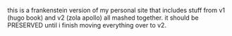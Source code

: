 this is a frankenstein version of my personal site that includes stuff from v1 (hugo book) and v2 (zola apollo) all mashed together. it should be PRESERVED until i finish moving everything over to v2. 
